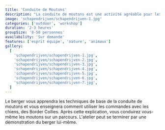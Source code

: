 ```yaml
---
title: 'Conduite de Moutons'
description: "La conduite de moutons est une activité agréable pour les groupes qui souhaitent profiter de la nature et de la beauté de l'environnement."
image: 'schapendrijven/schapendrijven-1.jpg'
categories: ['outdoor', 'workshop']
duration: '2-3 heures'
groupSize: '8-50 personnes'
availability: 'Sur demande'
features: ['esprit équipe', 'nature', 'animaux']
gallery:
  [
    'schapendrijven/schapendrijven-1.jpg',
    'schapendrijven/schapendrijven-2.jpg',
    'schapendrijven/schapendrijven-3.jpg',
    'schapendrijven/schapendrijven-4.jpg',
    'schapendrijven/schapendrijven-5.jpg',
    'schapendrijven/schapendrijven-6.jpg',
    'schapendrijven/schapendrijven-7.jpg',
  ]
---
```


Le berger vous apprendra les techniques de base de la conduite de moutons et vous enseignera comment utiliser les commandes avec les chiens, des Border Collies. Après cette explication, vous conduirez vous-même les moutons sur un parcours. L'atelier peut se terminer par une démonstration du berger lui-même.
